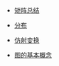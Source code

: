 * [矩阵总结](matrix.md)
* [分布](distribution_show.md)
* [仿射变换](affine_transformation.md)

* [图的基本概念](graph.md)

